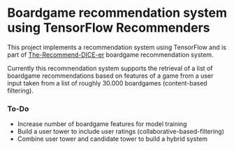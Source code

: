 # Boardgame recommendation system using TensorFlow Recommenders
This project implements a recommendation system using TensorFlow and is part of [The-Recommend-DICE-er](https://github.com/ProgrammerNameHere/The-Recommen-DICE-er)
boardgame recommendation system.

Currently this recommendation system supports the retrieval of a list of boardgame recommendations based on features of a game from a user input taken from a list of roughly 30.000 boardgames (content-based filtering).

### To-Do
* Increase number of boardgame features for model training
* Build a user tower to include user ratings (collaborative-based-filtering)
* Combine user tower and candidate tower to build a hybrid system
